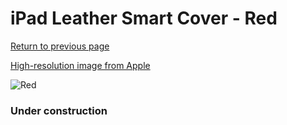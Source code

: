 # iPad Leather Smart Cover - Red

[Return to previous page](/ipad_2)

[High-resolution image from Apple](https://store.storeimages.cdn-apple.com/8756/as-images.apple.com/is/MD304?wid=4500&hei=4500&fmt=png)

<div style="width: 384px"><img src="/everyphone/MD304.png" alt="Red"></div>

### Under construction
